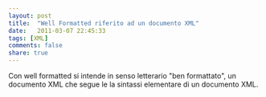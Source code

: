 ```yaml
---
layout: post
title:  "Well Formatted riferito ad un documento XML"
date:   2011-03-07 22:45:33
tags: [XML]
comments: false
share: true
---
```

Con well formatted si intende in senso letterario "ben formattato", un documento XML che segue le la sintassi elementare di un documento XML.
